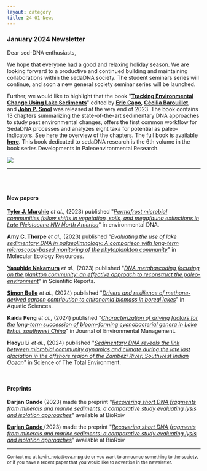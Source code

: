 ```yaml
---
layout: category
title: 24-01-News
---
```


<div class="section">
<h3 class="section-title underline">January 2024 Newsletter</h3>
</div>

<div class="intro">
<p> Dear sed-DNA enthusiasts,</p>
<p>We hope that everyone had a good and relaxing holiday season. We are looking forward to a productive and continued building and maintaining collaborations within the sedaDNA society. The student seminars series will continue, and soon a new general society seminar series will be launched.</p>

<p>Further, we would like to highlight that the book  "<a href="https://link.springer.com/book/10.1007/978-3-031-43799-1" target="_blank"><b>Tracking Environmental Change Using Lake Sediments</b></a>" edited by <a href="https://www.researchgate.net/profile/Eric-Capo" target="_blank"><b>Eric Capo</b></a>, <a href="https://www.researchgate.net/profile/Cecilia-Barouillet" target="_blank"><b>Cécilia Barouillet</b></a>, and <a href="https://www.researchgate.net/profile/John-Smol" target="_blank"><b>John P. Smol</b></a> was released at the very end of 2023. The book contains 13 chapters summarizing the state-of-the-art sedimentary DNA approaches to study past environmental changes, offers the first common workflow for SedaDNA processes and analyzes eight taxa for potential as paleo-indicators. See here the overview of the chapters. The full book is available <a href="https://link.springer.com/book/10.1007/978-3-031-43799-1" target="_blank"><b>here</b></a>. This book dedicated to sedaDNA research is the 6th volume in the book series Developments in Paleoenvironmental Research.
</p>

<img src="https://raw.githubusercontent.com/sedadna/sedadna.github.io/main/assets/book.png" />
<hr>
<br>
  
  <br>
<div class="intro">
<h4 class="section-title underline">New papers</h4>

<p><a href="https://www.researchgate.net/profile/Tyler-Murchie" target="_blank"><b>Tyler J. Murchie</b></a> <i> et al.,</i> (2023) published "<a href="https://doi.org/10.1002/edn3.493" target="_blank"><u><i>Permafrost microbial communities follow shifts in vegetation, soils, and megafauna extinctions in Late Pleistocene NW North America</i></u></a>" in environmental DNA.</p>

<p><a href="https://www.researchgate.net/profile/Amy-Thorpe-3" target="_blank"><b>
Amy C. Thorpe</b></a> <i> et al.,</i> (2023) published "<a href="https://doi.org/10.1111/1755-0998.13903" target="_blank"><u><i>Evaluating the use of lake sedimentary DNA in palaeolimnology: A comparison with long-term microscopy-based monitoring of the phytoplankton community</i></u></a>" in Molecular Ecology Resources.</p>

<p><a href="https://www.researchgate.net/profile/Yasuhide-Nakamura" target="_blank"><b>Yasuhide Nakamura</b></a> <i> et al.,</i> (2023) published "<a href="https://doi.org/10.1038/s41598-023-48367-z" target="_blank"><u><i>DNA metabarcoding focusing on the plankton community: an effective approach to reconstruct the paleo-environment</i></u></a>" in Scientific Reports.</p>

<p><a href="https://scholar.google.com/citations?user=0m5TFoYAAAAJ&hl=en&oi=sra" target="_blank"><b>Simon Belle</b></a> <i> et al.,</i> (2024) published "<a href="https://doi.org/10.1038/s41598-023-48367-z" target="_blank"><u><i>Drivers and resilience of methane-derived carbon contribution to chironomid biomass in boreal lakes</i></u></a>" in Aquatic Sciences.</p>

<p><b>Kaida Peng</b> <i> et al.,</i> (2024) published "<a href="https://doi.org/10.1016/j.jenvman.2023.119729" target="_blank"><u><i>Characterization of driving factors for the long-term succession of bloom-forming cyanobacterial genera in Lake Erhai, southwest China</i></u></a>" in Journal of Environmental Management.</p>

<p><b>Haoyu Li</b> <i> et al.,</i> (2024) published "<a href="https://www.researchgate.net/profile/Haoyu-Li-8" target="_blank"><u><i>Sedimentary DNA reveals the link between microbial community dynamics and climate during the late last glaciation in the offshore region of the Zambezi River, Southwest Indian Ocean</i></u></a>" in Science of The Total Environment.</p>

<br>

<div class="intro">
<h4 class="section-title underline">Preprints</h4>

<p><b>Darjan Gande</b> (2023) made the preprint "<a href="https://doi.org/10.21203/rs.3.rs-3542192/v1" target="_blank"><u><i>Recovering short DNA fragments from minerals and marine sediments: a comparative study evaluating lysis and isolation approaches</i></u></a>" available at BioRxiv</p>

<p><a href="https://www.researchgate.net/profile/Kadir-Oezdogan" target="_blank"><b>Darjan Gande
</b></a> (2023) made the preprint "<a href="https://doi.org/10.21203/rs.3.rs-3542192/v1" target="_blank"><u><i>Recovering short DNA fragments from minerals and marine sediments: a comparative study evaluating lysis and isolation approaches</i></u></a>" available at BioRxiv</p>


<hr />
<p><small>Contact me at kevin_nota@eva.mpg.de or you want to announce something to the society, or if you have a recent paper that you would like to advertise in the newsletter.</small></p>
